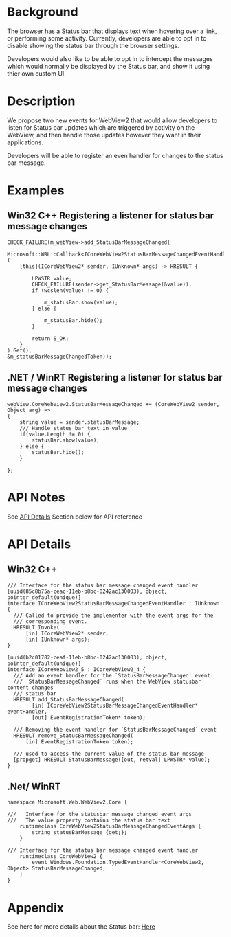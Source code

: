 <!-- USAGE
  * Fill in each of the sections (like Background) below
  * Wrap code with `single line of code` or ```code block```
  * Before submitting, delete all <!-- TEMPLATE marked comments in this file,
    and the following quote banner:
-->
# Background
The browser has a Status bar that displays text when hovering over a link, or performing some activity. Currently, 
developers are able to opt in to disable showing the status bar through the browser 
settings.

Developers would also like to be able to opt in to intercept the messages which would 
normally be displayed by the Status bar, and show it using thier own custom UI. 
# Description
We propose two new events for WebView2 that would allow developers to 
listen for Status bar updates which are triggered by activity on the WebView, and then handle those updates however they want in their applications.

Developers will be able to register an even handler for changes to the status bar message.
# Examples
## Win32 C++ Registering a listener for status bar message changes
```
CHECK_FAILURE(m_webView->add_StatusBarMessageChanged(
    Microsoft::WRL::Callback<ICoreWebView2StatusBarMessageChangedEventHandler>(
    [this](ICoreWebView2* sender, IUnknown* args) -> HRESULT {
        
        LPWSTR value;
        CHECK_FAILURE(sender->get_StatusBarMessage(&value));
        if (wcslen(value) != 0) {

            m_statusBar.show(value);
        } else {
            
            m_statusBar.hide();
        }

        return S_OK;
    }
).Get(),
&m_statusBarMessageChangedToken));
```
## .NET / WinRT Registering a listener for status bar message changes
```
webView.CoreWebView2.StatusBarMessageChanged += (CoreWebView2 sender, Object arg) =>
{
    string value = sender.statusBarMessage;
    /// Handle status bar text in value
    if(value.Length != 0) {
        statusBar.show(value);
    } else {
        statusBar.hide();
    }

};
```
# API Notes
See [API Details](#api-details) Section below for API reference
# API Details
## Win32 C++
```
/// Interface for the status bar message changed event handler
[uuid(85c8b75a-ceac-11eb-b8bc-0242ac130003), object, pointer_default(unique)]
interface ICoreWebView2StatusBarMessageChangedEventHandler : IUnknown {
  /// Called to provide the implementer with the event args for the
  /// corresponding event.
  HRESULT Invoke(
      [in] ICoreWebView2* sender,
      [in] IUnknown* args);
}

[uuid(b2c01782-ceaf-11eb-b8bc-0242ac130003), object, pointer_default(unique)]
interface ICoreWebView2_5 : ICoreWebView2_4 {
  /// Add an event handler for the `StatusBarMessageChanged` event.
  /// `StatusBarMessageChanged` runs when the WebView statusbar content changes
  /// status bar
  HRESULT add_StatusBarMessageChanged(
        [in] ICoreWebView2StatusBarMessageChangedEventHandler* eventHandler,
        [out] EventRegistrationToken* token);

  /// Removing the event handler for `StatusBarMessageChanged` event
  HRESULT remove_StatusBarMessageChanged(
      [in] EventRegistrationToken token);

  /// used to access the current value of the status bar message
  [propget] HRESULT StatusBarMessage([out, retval] LPWSTR* value);
}
```
## .Net/ WinRT
```
namespace Microsoft.Web.WebView2.Core {

///   Interface for the statusbar message changed event args
///   The value property contains the status bar text
    runtimeclass CoreWebView2StatusBarMessageChangedEventArgs {
        string statusBarMessage {get;};
    }

/// Interface for the status bar message changed event handler
    runtimeclass CoreWebView2 {
        event Windows.Foundation.TypedEventHandler<CoreWebView2, Object> StatusBarMessageChanged;
    }
}
```
# Appendix
<!-- TEMPLATE
    Anything else that you want to write down for posterity, but
    that isn't necessary to understand the purpose and usage of the API.
    For example, implementation details or links to other resources.
-->
See here for more details about the Status bar: <a href="https://www.computerhope.com/jargon/s/statusbar.htm">Here</a>
